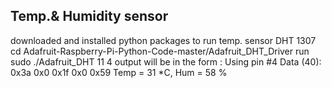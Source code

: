 ## Temp.& Humidity sensor      
downloaded and installed python packages to run temp. sensor DHT 1307      
      cd Adafruit-Raspberry-Pi-Python-Code-master/Adafruit_DHT_Driver 
      run  sudo ./Adafruit_DHT 11 4
output will be in the form :
      Using pin #4
      Data (40): 0x3a 0x0 0x1f 0x0 0x59
      Temp = 31 *C, Hum = 58 %
